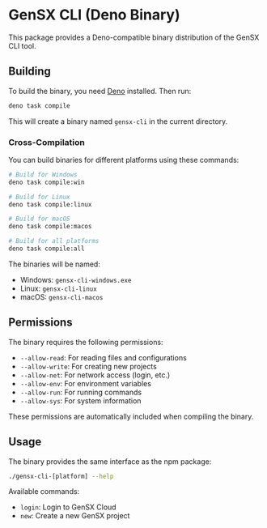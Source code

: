 # GenSX CLI (Deno Binary)

This package provides a Deno-compatible binary distribution of the GenSX CLI tool.

## Building

To build the binary, you need [Deno](https://deno.land/) installed. Then run:

```bash
deno task compile
```

This will create a binary named `gensx-cli` in the current directory.

### Cross-Compilation

You can build binaries for different platforms using these commands:

```bash
# Build for Windows
deno task compile:win

# Build for Linux
deno task compile:linux

# Build for macOS
deno task compile:macos

# Build for all platforms
deno task compile:all
```

The binaries will be named:

- Windows: `gensx-cli-windows.exe`
- Linux: `gensx-cli-linux`
- macOS: `gensx-cli-macos`

## Permissions

The binary requires the following permissions:

- `--allow-read`: For reading files and configurations
- `--allow-write`: For creating new projects
- `--allow-net`: For network access (login, etc.)
- `--allow-env`: For environment variables
- `--allow-run`: For running commands
- `--allow-sys`: For system information

These permissions are automatically included when compiling the binary.

## Usage

The binary provides the same interface as the npm package:

```bash
./gensx-cli-[platform] --help
```

Available commands:

- `login`: Login to GenSX Cloud
- `new`: Create a new GenSX project
